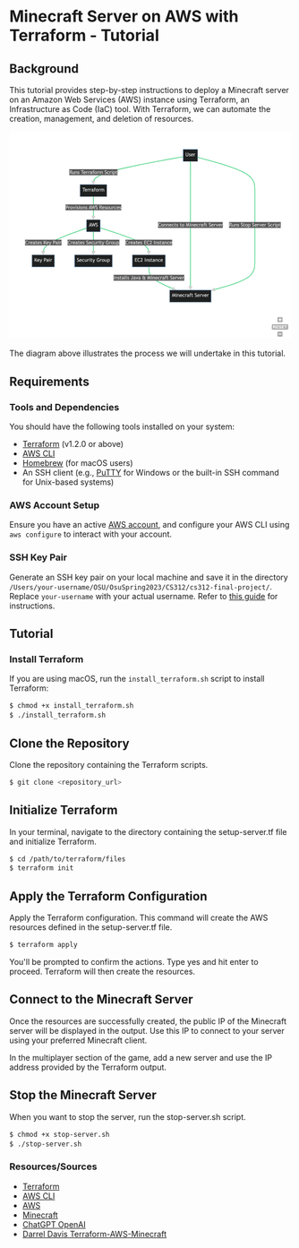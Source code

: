 # Minecraft Server on AWS with Terraform - Tutorial

## Background
This tutorial provides step-by-step instructions to deploy a Minecraft server on an Amazon Web Services (AWS) instance using Terraform, an Infrastructure as Code (IaC) tool. With Terraform, we can automate the creation, management, and deletion of resources.

![pipeline](./images/flowchart.png)

The diagram above illustrates the process we will undertake in this tutorial.

## Requirements

### Tools and Dependencies
You should have the following tools installed on your system:

- [Terraform](https://learn.hashicorp.com/tutorials/terraform/install-cli) (v1.2.0 or above)
- [AWS CLI](https://aws.amazon.com/cli/)
- [Homebrew](https://brew.sh/) (for macOS users)
- An SSH client (e.g., [PuTTY](https://www.putty.org/) for Windows or the built-in SSH command for Unix-based systems)

### AWS Account Setup
Ensure you have an active [AWS account](https://aws.amazon.com/premiumsupport/knowledge-center/create-and-activate-aws-account/), and configure your AWS CLI using `aws configure` to interact with your account.

### SSH Key Pair
Generate an SSH key pair on your local machine and save it in the directory `/Users/your-username/OSU/OsuSpring2023/CS312/cs312-final-project/`. Replace `your-username` with your actual username. Refer to [this guide](https://docs.aws.amazon.com/AWSEC2/latest/UserGuide/ec2-key-pairs.html) for instructions.

## Tutorial

### Install Terraform
If you are using macOS, run the `install_terraform.sh` script to install Terraform:

```bash
$ chmod +x install_terraform.sh
$ ./install_terraform.sh
```

## Clone the Repository
Clone the repository containing the Terraform scripts.

```bash
$ git clone <repository_url>
```

## Initialize Terraform
In your terminal, navigate to the directory containing the setup-server.tf file and initialize Terraform.

```bash
$ cd /path/to/terraform/files
$ terraform init
```

## Apply the Terraform Configuration
Apply the Terraform configuration. This command will create the AWS resources defined in the setup-server.tf file.

```bash
$ terraform apply
```

You'll be prompted to confirm the actions. Type yes and hit enter to proceed. Terraform will then create the resources.

## Connect to the Minecraft Server
Once the resources are successfully created, the public IP of the Minecraft server will be displayed in the output. Use this IP to connect to your server using your preferred Minecraft client.

In the multiplayer section of the game, add a new server and use the IP address provided by the Terraform output.

## Stop the Minecraft Server
When you want to stop the server, run the stop-server.sh script.

```bash
$ chmod +x stop-server.sh
$ ./stop-server.sh
```

### Resources/Sources
- [Terraform](https://www.terraform.io/)
- [AWS CLI](https://aws.amazon.com/cli/)
- [AWS](https://aws.amazon.com/)
- [Minecraft](https://www.minecraft.net/)
- [ChatGPT OpenAI](https://chat.openai.com/)
- [Darrel Davis Terraform-AWS-Minecraft](https://github.com/darrelldavis/terraform-aws-minecraft)


